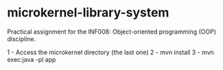 # microkernel-library-system

Practical assignment for the INF008: Object-oriented programming (OOP) discipline.

1 - Access the microkernel directory (the last one)
2 - mvn install
3 - mvn exec:java -pl app
